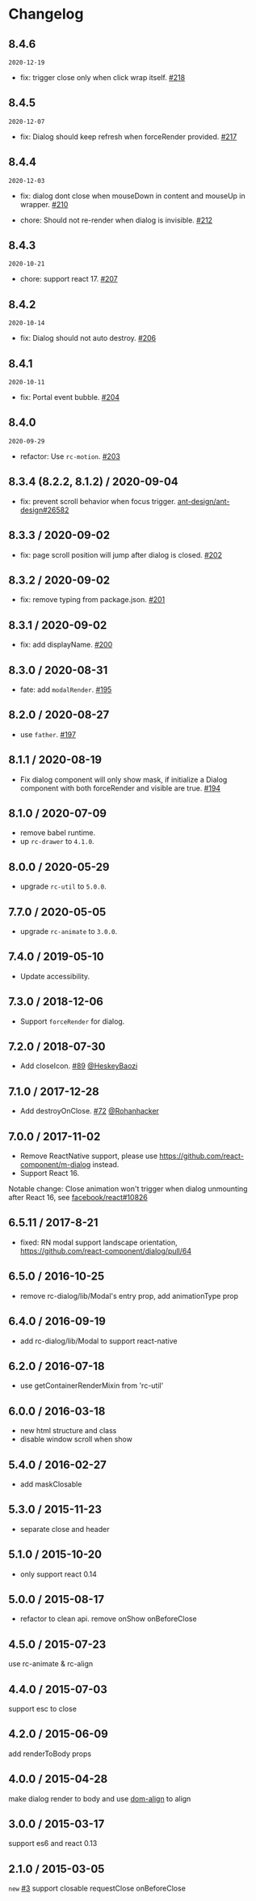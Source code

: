 # Changelog

## 8.4.6

`2020-12-19`

- fix: trigger close only when click wrap itself. [#218](https://github.com/react-component/dialog/pull/218)

## 8.4.5

`2020-12-07`

- fix: Dialog should keep refresh when forceRender provided. [#217](https://github.com/react-component/dialog/pull/217)

## 8.4.4

`2020-12-03`

- fix: dialog dont close when mouseDown in content and mouseUp in wrapper. [#210](https://github.com/react-component/dialog/pull/210)

- chore: Should not re-render when dialog is invisible. [#212](https://github.com/react-component/dialog/pull/212)


## 8.4.3

`2020-10-21`

- chore: support react 17. [#207](https://github.com/react-component/dialog/pull/207)

## 8.4.2

`2020-10-14`

- fix: Dialog should not auto destroy. [#206](https://github.com/react-component/dialog/pull/206)

## 8.4.1

`2020-10-11`

- fix: Portal event bubble. [#204](https://github.com/react-component/dialog/pull/204)

## 8.4.0

`2020-09-29`

- refactor: Use `rc-motion`. [#203](https://github.com/react-component/dialog/pull/203)

## 8.3.4 (8.2.2, 8.1.2) / 2020-09-04
- fix: prevent scroll behavior when focus trigger. [ant-design/ant-design#26582](https://github.com/ant-design/ant-design/issues/26582)

## 8.3.3 / 2020-09-02
- fix: page scroll position will jump after dialog is closed. [#202](https://github.com/react-component/dialog/pull/202)

## 8.3.2 / 2020-09-02
- fix: remove typing from package.json. [#201](https://github.com/react-component/dialog/pull/201)

## 8.3.1 / 2020-09-02
- fix: add displayName. [#200](https://github.com/react-component/dialog/pull/200)

## 8.3.0 / 2020-08-31
- fate: add `modalRender`. [#195](https://github.com/react-component/dialog/pull/195)

## 8.2.0 / 2020-08-27
- use `father`. [#197](https://github.com/react-component/dialog/pull/197)

## 8.1.1 / 2020-08-19

- Fix dialog component will only show mask, if initialize a Dialog component with both forceRender and visible are true. [#194](https://github.com/react-component/dialog/pull/194)

## 8.1.0 / 2020-07-09

- remove babel runtime.
- up `rc-drawer` to `4.1.0`.

## 8.0.0 / 2020-05-29

- upgrade `rc-util` to `5.0.0`.

## 7.7.0 / 2020-05-05

- upgrade `rc-animate` to `3.0.0`.

## 7.4.0 / 2019-05-10

- Update accessibility.

## 7.3.0 / 2018-12-06

- Support `forceRender` for dialog.

## 7.2.0 / 2018-07-30

- Add closeIcon. [#89](*https://github.com/react-component/dialog/pull/89) [@HeskeyBaozi ](https://github.com/HeskeyBaozi)

## 7.1.0 / 2017-12-28

- Add destroyOnClose. [#72](https://github.com/react-component/dialog/pull/72) [@Rohanhacker](https://github.com/Rohanhacker)

## 7.0.0 / 2017-11-02


- Remove ReactNative support, please use https://github.com/react-component/m-dialog instead.
- Support React 16.

Notable change: Close animation won't trigger when dialog unmounting after React 16, see [facebook/react#10826](https://github.com/facebook/react/issues/10826)

## 6.5.11 / 2017-8-21

- fixed: RN modal support landscape orientation, https://github.com/react-component/dialog/pull/64

## 6.5.0 / 2016-10-25

- remove rc-dialog/lib/Modal's entry prop, add animationType prop

## 6.4.0 / 2016-09-19

- add rc-dialog/lib/Modal to support react-native

## 6.2.0 / 2016-07-18

- use getContainerRenderMixin from 'rc-util'

## 6.0.0 / 2016-03-18

- new html structure and class
- disable window scroll when show

## 5.4.0 / 2016-02-27

- add maskClosable

## 5.3.0 / 2015-11-23

- separate close and header

## 5.1.0 / 2015-10-20

- only support react 0.14

## 5.0.0 / 2015-08-17

- refactor to clean api. remove onShow onBeforeClose

## 4.5.0 / 2015-07-23

use rc-animate & rc-align

## 4.4.0 / 2015-07-03

support esc to close

## 4.2.0 / 2015-06-09

add renderToBody props

## 4.0.0 / 2015-04-28

make dialog render to body and use [dom-align](https://github.com/yiminghe/dom-align) to align

## 3.0.0 / 2015-03-17

support es6 and react 0.13

## 2.1.0 / 2015-03-05

`new` [#3](https://github.com/react-component/dialog/issues/3) support closable requestClose onBeforeClose
